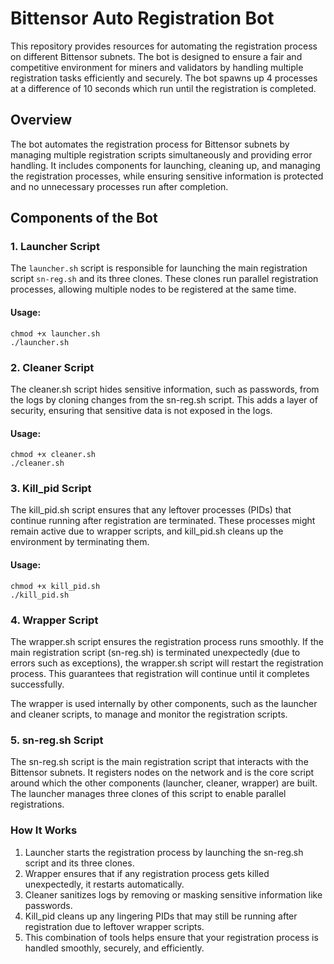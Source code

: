# Bittensor Auto Registration Bot

This repository provides resources for automating the registration process on different Bittensor subnets. The bot is designed to ensure a fair and competitive environment for miners and validators by handling multiple registration tasks efficiently and securely. The bot spawns up 4 processes at a difference of 10 seconds which run until the registration is completed.

## Overview

The bot automates the registration process for Bittensor subnets by managing multiple registration scripts simultaneously and providing error handling. It includes components for launching, cleaning up, and managing the registration processes, while ensuring sensitive information is protected and no unnecessary processes run after completion.

## Components of the Bot

### 1. **Launcher Script**
The `launcher.sh` script is responsible for launching the main registration script `sn-reg.sh` and its three clones. These clones run parallel registration processes, allowing multiple nodes to be registered at the same time.

#### Usage:
```
chmod +x launcher.sh
./launcher.sh
```

### 2. Cleaner Script
The cleaner.sh script hides sensitive information, such as passwords, from the logs by cloning changes from the sn-reg.sh script. This adds a layer of security, ensuring that sensitive data is not exposed in the logs.

#### Usage:
```
chmod +x cleaner.sh
./cleaner.sh
```

### 3. Kill_pid Script
The kill_pid.sh script ensures that any leftover processes (PIDs) that continue running after registration are terminated. These processes might remain active due to wrapper scripts, and kill_pid.sh cleans up the environment by terminating them.

#### Usage:
```
chmod +x kill_pid.sh
./kill_pid.sh
```

###  4. Wrapper Script
The wrapper.sh script ensures the registration process runs smoothly. If the main registration script (sn-reg.sh) is terminated unexpectedly (due to errors such as exceptions), the wrapper.sh script will restart the registration process. This guarantees that registration will continue until it completes successfully.

The wrapper is used internally by other components, such as the launcher and cleaner scripts, to manage and monitor the registration scripts.

###  5. sn-reg.sh Script
The sn-reg.sh script is the main registration script that interacts with the Bittensor subnets. It registers nodes on the network and is the core script around which the other components (launcher, cleaner, wrapper) are built. The launcher manages three clones of this script to enable parallel registrations.

### How It Works
1. Launcher starts the registration process by launching the sn-reg.sh script and its three clones.
2. Wrapper ensures that if any registration process gets killed unexpectedly, it restarts automatically.
3. Cleaner sanitizes logs by removing or masking sensitive information like passwords.
4. Kill_pid cleans up any lingering PIDs that may still be running after registration due to leftover wrapper scripts.
5. This combination of tools helps ensure that your registration process is handled smoothly, securely, and efficiently.
